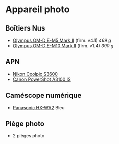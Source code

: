 # Appareil photo

## Boîtiers Nus

- [Olympus OM-D E-M5 Mark II](https://bit.ly/3peiHAH) (firm. v4.1) _469 g_
- [Olympus OM-D E-M10 Mark II](https://bit.ly/35aTXBv) (firm. v1.4) _390 g_

## APN

- [Nikon Coolpix S3600](https://bit.ly/36sErjI)
- [Canon PowerShot A3100 IS](https://bit.ly/2UfPp6H)

## Caméscope numérique

- [Panasonic HX-WA2](https://bit.ly/35aVlEd) Bleu

## Piège photo

- 2 pièges photo
